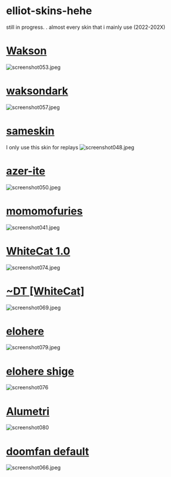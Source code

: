 # elliot-skins-hehe
 still in progress.
. almost every skin that i mainly use (2022-202X)

# [Wakson](https://drive.google.com/file/d/1vj0cx9ExL0vT-WEE9qTXgLcpGQ4_bXEd/view?usp=drive_link)
![screenshot053.jpeg](https://tinypic.host/images/2024/01/02/screenshot053.jpeg)
# [waksondark](https://drive.google.com/file/d/1vuD1zq_OkAVopS6ZXRjvR_bHR42IxYtB/view?usp=drive_link)
![screenshot057.jpeg](https://tinypic.host/images/2024/01/02/screenshot057.jpeg)
# [sameskin](https://drive.google.com/file/d/1AbFAj0_JpNjxg2CbZBzwqbC3VHre4Mn8/view?usp=drive_link)
I only use this skin for replays
![screenshot048.jpeg](https://tinypic.host/images/2024/01/02/screenshot048.jpeg)
# [azer-ite](https://drive.google.com/file/d/1ckWXRFkWJdSXlKTL4v1jckFYsC93SA-6/view?usp=drive_link)
![screenshot050.jpeg](https://tinypic.host/images/2024/01/02/screenshot050.jpeg)
# [momomofuries](https://drive.google.com/file/d/1AbFAj0_JpNjxg2CbZBzwqbC3VHre4Mn8/view?usp=drive_link)
![screenshot041.jpeg](https://tinypic.host/images/2024/01/02/screenshot041.jpeg)
# [WhiteCat 1.0](https://drive.google.com/file/d/10-2ePSZfMKOG9uSrhfD4RVmAdspY2r8Q/view?usp=drive_link)
![screenshot074.jpeg](https://tinypic.host/images/2024/01/02/screenshot074.jpeg)
# [~DT [WhiteCat]](https://drive.google.com/file/d/1yZ6g1NfrofeSNIito52LnJV1MKPR7KIe/view?usp=sharing)
![screenshot069.jpeg](https://tinypic.host/images/2024/01/02/screenshot069.jpeg)
# [elohere](https://drive.google.com/file/d/1KTKPq3eOIyc_-wE_2iIJwz-6T3wWhXp6/view?usp=drive_link)
![screenshot079.jpeg](https://tinypic.host/images/2024/01/03/screenshot079.jpeg)
# [elohere shige](https://drive.google.com/file/d/1G7t3Z0jy41lXzFv1dqZZxLduVCwU32mH/view?usp=drive_link)
![screenshot076](https://tinypic.host/images/2024/01/03/screenshot076.jpeg)
# [Alumetri](https://drive.google.com/file/d/1lF8q389jSe91Tro1lVwKkz7xFR5t3Rwh/view?usp=drive_link)
![screenshot080](https://tinypic.host/images/2024/01/03/screenshot080.jpeg)
# [doomfan default](https://drive.google.com/file/d/10rYiSxEBzAy4FoBalyWgKFojwZFeuESK/view?usp=drive_link)
![screenshot066.jpeg](https://tinypic.host/images/2024/01/02/screenshot066.jpeg)
